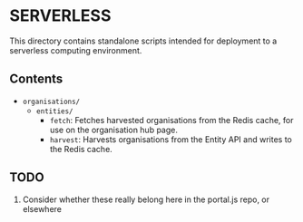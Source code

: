 # SERVERLESS

This directory contains standalone scripts intended for deployment to a
serverless computing environment.

## Contents

* `organisations/`
  * `entities/`
    * `fetch`: Fetches harvested organisations from the Redis cache, for use on
      the organisation hub page.
    * `harvest`: Harvests organisations from the Entity API and writes to the
      Redis cache.

## TODO

1. Consider whether these really belong here in the portal.js repo, or elsewhere
